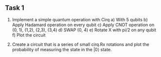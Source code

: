 ## Task 1

1) Implement a simple quantum operation with Cirq
	a) With 5 qubits
	b) Apply Hadamard operation on every qubit
	c) Apply CNOT operation on (0, 1), (1,2), (2,3), (3,4)
	d) SWAP (0, 4)
	e) Rotate X with pi/2 on any qubit
	f) Plot the circuit
	
2) Create a circuit that is a series of small cirq.Rx rotations and plot the probability of measuring the state in the |0⟩ state.